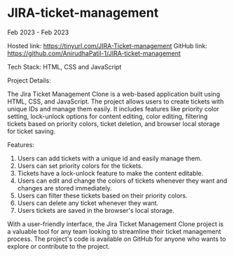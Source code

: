# JIRA-ticket-management
Feb 2023 - Feb 2023

Hosted link: https://tinyurl.com/JIRA-Ticket-management
GitHub link: https://github.com/AnirudhaPatil-1/JIRA-ticket-management

Tech Stack: HTML, CSS and JavaScript

Project Details:

The Jira Ticket Management Clone is a web-based application built using HTML, CSS, and JavaScript. The project allows users to create tickets with unique IDs and manage them easily. It includes features like priority color setting, lock-unlock options for content editing, color editing, filtering tickets based on priority colors, ticket deletion, and browser local storage for ticket saving.

Features:

1. Users can add tickets with a unique id and easily manage them.
2. Users can set priority colors for the tickets.
3. Tickets have a lock-unlock feature to make the content editable.
4. Users can edit and change the colors of tickets whenever they want and 
 changes are stored immediately.
5. Users can filter these tickets based on their priority colors.
6. Users can delete any ticket whenever they want.
7. Users tickets are saved in the browser's local storage.

With a user-friendly interface, the Jira Ticket Management Clone project is a valuable tool for any team looking to streamline their ticket management process. The project's code is available on GitHub for anyone who wants to explore or contribute to the project.
